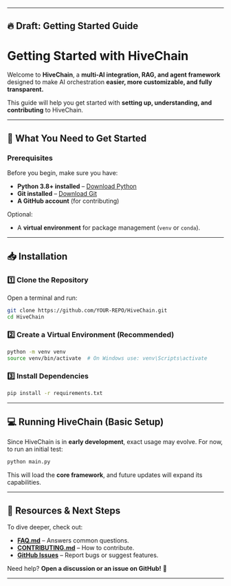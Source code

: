 
---

## **🔥 Draft: Getting Started Guide**  

# **Getting Started with HiveChain**  

Welcome to **HiveChain**, a **multi-AI integration, RAG, and agent framework** designed to make AI orchestration **easier, more customizable, and fully transparent.**  

This guide will help you get started with **setting up, understanding, and contributing** to HiveChain.  

---

## **🚀 What You Need to Get Started**  

### **Prerequisites**  
Before you begin, make sure you have:  
- **Python 3.8+ installed** – [Download Python](https://www.python.org/downloads/)  
- **Git installed** – [Download Git](https://git-scm.com/downloads)  
- **A GitHub account** (for contributing)  

Optional:  
- A **virtual environment** for package management (`venv` or `conda`).  

---

## **📥 Installation**  

### **1️⃣ Clone the Repository**  
Open a terminal and run:  
```bash
git clone https://github.com/YOUR-REPO/HiveChain.git
cd HiveChain
```

### **2️⃣ Create a Virtual Environment (Recommended)**  
```bash
python -m venv venv
source venv/bin/activate  # On Windows use: venv\Scripts\activate
```

### **3️⃣ Install Dependencies**  
```bash
pip install -r requirements.txt
```

---

## **💻 Running HiveChain (Basic Setup)**  
Since HiveChain is in **early development**, exact usage may evolve. For now, to run an initial test:  
```bash
python main.py
```
This will load the **core framework**, and future updates will expand its capabilities.  

---

## **🔗 Resources & Next Steps**  
To dive deeper, check out:  
- **[FAQ.md](./FAQ.md)** – Answers common questions.  
- **[CONTRIBUTING.md](./CONTRIBUTING.md)** – How to contribute.  
- **[GitHub Issues](https://github.com/YOUR-REPO/issues)** – Report bugs or suggest features.  

Need help? **Open a discussion or an issue on GitHub!** 🚀  

---

